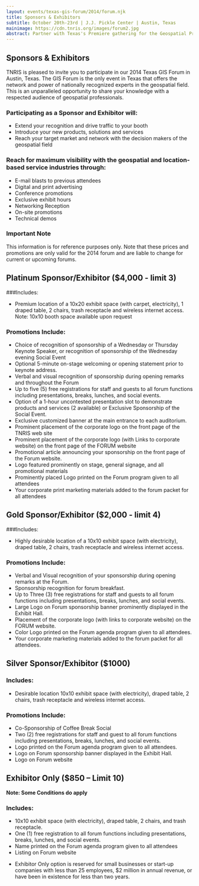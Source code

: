 ```yaml
---
layout: events/texas-gis-forum/2014/forum.njk
title: Sponsors & Exhibitors
subtitle: October 20th-23rd | J.J. Pickle Center | Austin, Texas
mainimage: https://cdn.tnris.org/images/forum2.jpg
abstract: Partner with Texas's Premiere gathering for the Geospatial Professionals to reach your customers and your community.
---
```


## Sponsors & Exhibitors

<p class="emphasize">TNRIS is pleased to invite you to participate in our 2014 Texas GIS Forum in Austin, Texas. The GIS Forum is the only event in Texas that offers the network and power of nationally recognized experts in the geospatial field. This is an unparalleled opportunity to share your knowledge with a respected audience of geospatial professionals.</p>

### Participating as a Sponsor and Exhibitor will:

- Extend your recognition and drive traffic to your booth
- Introduce your new products, solutions and services
- Reach your target market and network with the decision makers of the geospatial field

### Reach for maximum visibility with the geospatial and location-based service industries through:

- E-mail blasts to previous attendees
- Digital and print advertising
- Conference promotions
- Exclusive exhibit hours
- Networking Reception
- On-site promotions
- Technical demos

<div class="card bg-danger text-white">
	<div class="card-header">
		<h3 class="card-title">Important Note</h3>
	</div>
	<div class="card-body">
		This information is for reference purposes only. Note that these prices and promotions are only valid for the 2014 forum and are liable to change for current or upcoming forums.
	</div>
</div>

## Platinum Sponsor/Exhibitor ($4,000 - limit 3)

###Includes:

- Premium location of a 10x20 exhibit space (with carpet, electricity), 1 draped table, 2 chairs, trash receptacle and wireless internet access. Note: 10x10 booth space available upon request

### Promotions Include:

-  Choice of recognition of sponsorship of a Wednesday or Thursday Keynote Speaker, or recognition of sponsorship of the Wednesday evening Social Event
- Optional 5-minute on-stage welcoming or opening statement prior to keynote address.
- Verbal and visual recognition of sponsorship during opening remarks and throughout the Forum
- Up to five (5) free registrations for staff and guests to all forum functions including presentations, breaks, lunches, and social events.
- Option of a 1-hour uncontested presentation slot to demonstrate products and services (2 available) or Exclusive Sponsorship of the Social Event.
- Exclusive customized banner at the main entrance to each auditorium.
- Prominent placement of the corporate logo on the front page of the TNRIS web site
- Prominent placement of the corporate logo (with Links to corporate website) on the front page of the FORUM website
- Promotional article announcing your sponsorship on the front page of the Forum website.
- Logo featured prominently on stage, general signage, and all promotional materials
- Prominently placed Logo printed on the Forum program given to all attendees
- Your corporate print marketing materials added to the forum packet for all attendees

## Gold Sponsor/Exhibitor ($2,000 - limit 4)
###Includes:

- Highly desirable location of a 10x10 exhibit space (with electricity), draped table, 2 chairs, trash receptacle and wireless internet access.

### Promotions Include:

- Verbal and Visual recognition of your sponsorship during opening remarks at the Forum.
- Sponsorship recognition for forum breakfast.
- Up to Three (3) free registrations for staff and guests to all forum functions including presentations, breaks, lunches, and social events.
- Large Logo on Forum sponsorship banner prominently displayed in the Exhibit Hall.
- Placement of the corporate logo (with links to corporate website) on the FORUM website.
- Color Logo printed on the Forum agenda program given to all attendees.
- Your corporate marketing materials added to the forum packet for all attendees.

## Silver Sponsor/Exhibitor ($1000)
### Includes:

- Desirable location 10x10 exhibit space (with electricity), draped table, 2 chairs, trash receptacle and wireless internet access.

### Promotions Include:

- Co-Sponsorship of Coffee Break Social
- Two (2) free registrations for staff and guest to all forum functions including presentations, breaks, lunches, and social events.
- Logo printed on the Forum agenda program given to all attendees.
- Logo on Forum sponsorship banner displayed in the Exhibit Hall.
- Logo on Forum website

## Exhibitor Only ($850 – Limit 10)

**Note: Some Conditions do apply**

### Includes:

- 10x10 exhibit space (with electricity), draped table, 2 chairs, and trash receptacle.
- One (1) free registration to all forum functions including presentations, breaks, lunches, and social events.
- Name printed on the Forum agenda program given to all attendees
- Listing on Forum website

* Exhibitor Only option is reserved for small businesses or start-up companies with less than 25 employees, $2 million in annual revenue, or have been in existence for less than two years.
